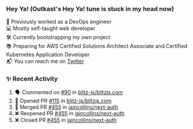 ### Hey Ya! (Outkast's Hey Ya! tune is stuck in my head now)

💼 Previously worked as a DevOps engineer  
💻 Mostly self-taught web developer  
🛠️ Currently bootstrapping my own project  
📚 Preparing for AWS Certified Solutions Architect Associate and Certified Kubernetes Application Developer  
📬 You can reach me on [Twitter](https://twitter.com/LoriKarikari)  

### ✨ Recent Activity

<!--START_SECTION:activity-->
1. 🗣 Commented on [#90](https://github.com//blitz-js/blitzjs.com/issues/90) in [blitz-js/blitzjs.com](https://github.com//blitz-js/blitzjs.com)
2. 💪 Opened PR [#115](https://github.com//blitz-js/blitzjs.com/pull/115) in [blitz-js/blitzjs.com](https://github.com//blitz-js/blitzjs.com)
3. 🎉 Merged PR [#455](https://github.com//iaincollins/next-auth/pull/455) in [iaincollins/next-auth](https://github.com//iaincollins/next-auth)
4. ❌ Reopened PR [#455](https://github.com//iaincollins/next-auth/pull/455) in [iaincollins/next-auth](https://github.com//iaincollins/next-auth)
5. ❌ Closed PR [#455](https://github.com//iaincollins/next-auth/pull/455) in [iaincollins/next-auth](https://github.com//iaincollins/next-auth)
<!--END_SECTION:activity-->
